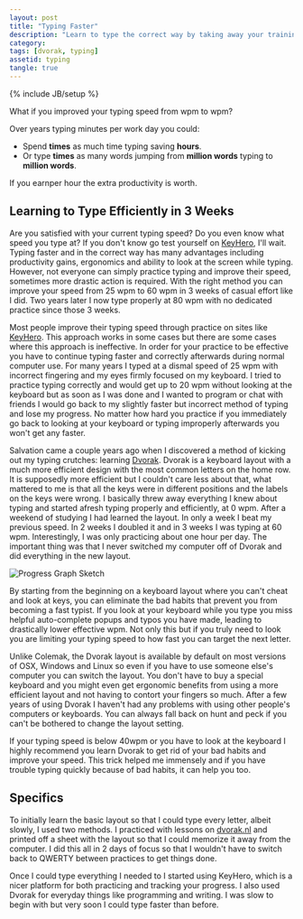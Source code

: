 ```yaml
---
layout: post
title: "Typing Faster"
description: "Learn to type the correct way by taking away your training wheels."
category:
tags: [dvorak, typing]
assetid: typing
tangle: true
---
```

{% include JB/setup %}

What if you improved your typing speed from
<span class="TKAdjustableNumber" data-var="curWpm" data-min="5" data-max="100" data-step="5"> wpm</span>
to <span class="TKAdjustableNumber" data-var="newWpm" data-min="5" data-max="200" data-step="5"> wpm</span>?

Over <span class="TKAdjustableNumber" data-var="career" data-min="1" data-max="40"> years</span> typing <span class="TKAdjustableNumber" data-var="dailyTyping" data-min="5" data-max="500"> minutes</span> per work day you could:

- Spend <b data-var="ratio2" data-format="%.2f"> times</b> as much time typing saving <b data-var="savedHours" data-format="%.0f"> hours</b>.
- Or type <b data-var="ratio1" data-format="%.1f"> times</b> as many words jumping from <b data-var="totalWords" data-format="%.2f"> million words</b> typing to <b data-var="newWords" data-format="%.2f"> million words</b>.

If you earn <span class="TKAdjustableNumber" data-var="pay" data-min="1" data-max="400" data-format="$%.0f">&#8203;</span> per hour the extra productivity is worth <b data-var="worth" data-format="$%.0f">&#8203;</b>.

## Learning to Type Efficiently in 3 Weeks

Are you satisfied with your current typing speed? Do you even know what speed you type at?
If you don't know go test yourself on [KeyHero](http://www.keyhero.com/), I'll wait.
Typing faster and in the correct way has many advantages including productivity gains,
ergonomics and ability to look at the screen while typing. However, not everyone can simply
practice typing and improve their speed, sometimes more drastic action is required.
With the right method you can improve your speed from 25 wpm to 60 wpm in 3 weeks of casual effort like I did.
Two years later I now type properly at 80 wpm with no dedicated practice since those 3 weeks.

Most people improve their typing speed through practice on sites like [KeyHero](http://www.keyhero.com/).
This approach works in some cases but there are some cases where this approach is ineffective.
In order for your practice to be effective you have to continue typing faster and correctly afterwards during normal computer use.
For many years I typed at a dismal speed of 25 wpm with incorrect fingering and my eyes firmly focused on my keyboard.
I tried to practice typing correctly and would get up to 20 wpm without looking at the keyboard but as soon as I was done
and I wanted to program or chat with friends I would go back to my slightly faster but incorrect method of typing and lose my progress.
No matter how hard you practice if you immediately go back to looking at your keyboard or typing improperly afterwards you won't get any faster.

Salvation came a couple years ago when I discovered a method of kicking out my typing crutches: learning [Dvorak](http://en.wikipedia.org/wiki/Dvorak_Simplified_Keyboard).
Dvorak is a keyboard layout with a much more efficient design with the most common letters on the home row.
It is supposedly more efficient but I couldn't care less about that, what mattered to me is that all the keys were in different positions and the labels on the keys were wrong.
I basically threw away everything I knew about typing and started afresh typing properly and efficiently, at 0 wpm.
After a weekend of studying I had learned the layout. In only a week I beat my previous speed. In 2 weeks I doubled it and in 3 weeks I was typing at 60 wpm.
Interestingly, I was only practicing about one hour per day. The important thing was that I never switched my computer off of Dvorak and did everything in the new layout.

![Progress Graph Sketch]({{PAGE_ASSETS}}/Progress.png)

By starting from the beginning on a keyboard layout where you can't cheat and look at keys, you can eliminate
the bad habits that prevent you from becoming a fast typist.
If you look at your keyboard while you type you miss helpful auto-complete popups and typos you have made, leading to drastically lower effective wpm.
Not only this but if you truly need to look you are limiting your typing speed to how fast you can target the next letter.

Unlike Colemak, the Dvorak layout is available by default on most versions of OSX, Windows and Linux so even if you have to use someone else's computer you can switch the layout.
You don't have to buy a special keyboard and you might even get ergonomic benefits from using a more efficient layout and not having to contort your fingers so much.
After a few years of using Dvorak I haven't had any problems with using other people's computers or keyboards.
You can always fall back on hunt and peck if you can't be bothered to change the layout setting.

If your typing speed is below 40wpm or you have to look at the keyboard I highly recommend you learn Dvorak to get rid of your bad habits and improve your speed.
This trick helped me immensely and if you have trouble typing quickly because of bad habits, it can help you too.

## Specifics

To initially learn the basic layout so that I could type every letter, albeit slowly, I used two methods.
I practiced with lessons on [dvorak.nl](http://learn.dvorak.nl/) and printed off a sheet with the layout so that I could
memorize it away from the computer. I did this all in 2 days of focus so that I wouldn't have to switch back to QWERTY between
practices to get things done.

Once I could type everything I needed to I started using KeyHero, which is a nicer platform for both practicing and tracking your progress.
I also used Dvorak for everyday things like programming and writing. I was slow to begin with but very soon I could type faster than before.

<script>
var tangle = new Tangle(document, {
    initialize: function () {
        this.curWpm = 30;
        this.newWpm = 80;
        this.career = 10;
        this.dailyTyping = 30;
        this.pay = 40;
    },
    update: function () {
        this.ratio1 = this.newWpm / this.curWpm;
        this.ratio2 = 1.0 / this.ratio1;

        this.totalMins = this.career * 220 * this.dailyTyping;
        this.totalHours = this.totalMins / 60;
        this.newHours = this.totalHours * this.ratio2;
        this.savedHours = this.totalHours - this.newHours;

        this.totalWords = this.totalMins * this.curWpm / 1000000;
        this.newWords = this.totalWords * this.ratio1;

        this.worth = this.savedHours * this.pay;
    }
});
</script>
